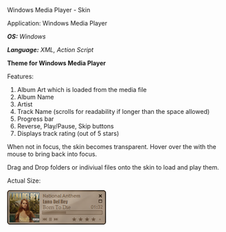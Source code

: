 Windows Media Player - Skin


Application: Windows Media Player

_**OS:** Windows_

_**Language:** XML, Action Script_


**Theme for Windows Media Player**

Features:

1. Album Art which is loaded from the media file 
2. Album Name
3. Artist
4. Track Name (scrolls for readability if longer than the space allowed)
5. Progress bar
6. Reverse, Play/Pause, Skip buttons
7. Displays track rating (out of 5 stars)


When not in focus, the skin becomes transparent. Hover over the with the mouse to bring back into focus.

Drag and Drop folders or indiviual files onto the skin to load and play them.

Actual Size:

![Example Skin](./example.png)
